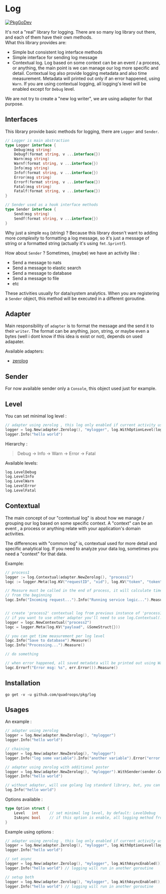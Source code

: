 # Log

[![PkgGoDev](https://pkg.go.dev/badge/github.com/quadroops/pkg/log)](https://pkg.go.dev/github.com/quadroops/pkg/log)

It's not a "real" library for logging.  There are so many log library out there, and each of them have their own methods.  
What this library provides are:

- Simple but consistent log interface methods
- Simple interface for sending log message 
- Contextual log.  Log based on some context can be an event / a process, or anything, the main point is we can manage our log
more specific and detail.  Contextual log also provide logging metadata and also time measurement.  Metadata will printed out only
if an error happened, using `Warn`.  If you are using contextual logging, all logging's level will be enabled except for `Debug` level.  

We are not try to create a "new log writer", we are using adapter for that purpose.

## Interfaces

This library provide basic methods for logging, there are `Logger` and `Sender`. 

```go
// Logger is main abstraction
type Logger interface {
    Debug(msg string)
    Debugf(format string, v ...interface{})
    Warn(msg string)
    Warnf(format string, v ...interface{})
    Info(msg string)
    Infof(format string, v ...interface{})
    Error(msg string)
    Errorf(format string, v ...interface{})
    Fatal(msg string)
    Fatalf(format string, v ...interface{})
}

// Sender used as a hook interface methods
type Sender interface {
    Send(msg string)
    Sendf(format string, v ...interface{})
}
```

Why just a simple `msg` (string) ? Because this library doesn't want to adding more _complexity_ to formatting a log message, so it's just a message of string
or a formatted string (actually it's using `fmt.Sprintf`). 

How about `Sender` ? Sometimes, (maybe) we have an activity like : 

- Send a message to nats 
- Send a message to elastic search
- Send a message to database
- Send a message to file
- etc

These activities usually for data/system analytics.  When you are registering a `Sender` object, this method will be executed in a different goroutine.

## Adapter

Main responsibility of `adapter` is to format the message and the send it to their `writer`.  The format can be anything, json, string, or maybe even a bytes (well i dont know if this idea is exist or not), depends on used adapater.  

Available adapters:

- [zerolog](https://github.com/rs/zerolog)

## Sender

For now available sender only a `Console`, this object used just for example.

## Level

You can set minimal log level : 

```go
// adapter using zerolog , this log only enabled if current activity using Info
logger = log.New(adapter.Zerolog(), "mylogger", log.WithOptionLevel(log.LevelInfo))
logger.Info("hello world")
```

Hierarchy :

> Debug -> Info -> Warn -> Error -> Fatal 

Available levels:

```go
log.LevelDebug
log.LevelInfo
log.LevelWarn
log.LevelError
log.LevelFatal
```

## Contextual

The main concept of our "contextual log" is about how we manage / grouping our log based on some specific context.  A "context" can be an event , a process or anything
relate with your application's domain activities.

The differences with "common log" is, contextual used for more detail and specific analytical log.  If you need to analyze your data log, sometimes you need a "context" for that data.

Example:

```go
// process1
logger := log.Contextual(adapter.NewZerolog(), "process1")
logc := logger.Meta(log.KV("requestID", "xid"), log.KV("token", "token"))

// Measure must be called in the end of process, it will calculate time current process
// from the beginning
logc.Info("Incoming request...").Info("Running service logic...").Measure()


// create 'process2' contextual log from previous instance of 'process1' using same adapter
// if you want to use other adapter you'll need to use log.Contextual(...)
logger = logc.NewContextual("process2")
logc = logger.Meta(log.KV("payload", &SomeStruct{}))

// you can get time measurement per log level
logc.Info("Save to database").Measure()
logc.Info("Processing...").Measure()

// do something

// when error happened, all saved metadata will be printed out using Warn
logc.Errorf("Error msg: %s", err.Error()).Measure()
```

## Installation

```
go get -v -u github.com/quadroops/pkg/log
```

## Usages

An example :

```go
// adapter using zerolog 
logger = log.New(adapter.NewZerolog(), "mylogger")
logger.Info("hello world")

// chaining
logger = log.New(adapter.NewZerolog(), "mylogger")
logger.Info("log some variable").Info("another variable").Error("error here")

// adapter using zerolog with additional poster
logger = log.New(adapter.NewZerolog(), "mylogger").WithSender(sender.Console())
logger.Info("hello world")

// without adapter, will use golang log standard library, but, you can't use `Sender`
log.Info("hello world")
```

Options available :

```go
type Option struct {
    Level   int     // set minimal log level, by default: LevelDebug
    IsAsync bool    // if this option is enable, all logging method from an adapter will run in another goroutines, by default: false
}
```

Example using options :

```go
// adapter using zerolog , this log only enabled if current activity using Info
logger = log.New(adapter.Zerolog(), "mylogger", log.WithOptionLevel(log.LevelInfo))
logger.Info("hello world")

// set async
logger = log.New(adapter.Zerolog(), "mylogger", log.WithAsyncEnabled())
logger.Info("hello world") // logging will run in another goroutine 

// setup both
logger = log.New(adapter.Zerolog(), "mylogger", log.WithAsyncEnabled(), log.WithOptionLevel(log.LevelInfo))
logger.Info("hello world") // logging will run in another goroutine 
```

